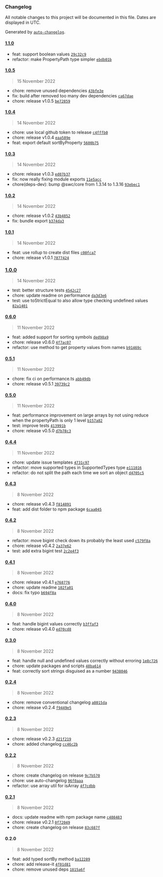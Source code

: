 ### Changelog

All notable changes to this project will be documented in this file. Dates are displayed in UTC.

Generated by [`auto-changelog`](https://github.com/CookPete/auto-changelog).

#### [1.1.0](https://github.com/jvandenaardweg/sort-by-property/compare/1.0.5...1.1.0)

- feat: support boolean values [`29c32c9`](https://github.com/jvandenaardweg/sort-by-property/commit/29c32c9dc822bb0b31e65900eedfc3a1f7dfe45c)
- refactor: make PropertyPath type simpler [`ebdb01b`](https://github.com/jvandenaardweg/sort-by-property/commit/ebdb01bd419f4089ae5e8b220df25915a3cff625)

#### [1.0.5](https://github.com/jvandenaardweg/sort-by-property/compare/1.0.4...1.0.5)

> 15 November 2022

- chore: remove unused dependencies [`43bfe3e`](https://github.com/jvandenaardweg/sort-by-property/commit/43bfe3ef134daf91c37398b3f52a8cc3a7c15312)
- fix: build after removed too many dev dependencies [`ca67dae`](https://github.com/jvandenaardweg/sort-by-property/commit/ca67dae73cffeab7b6d5200230d057814bf0a9ee)
- chore: release v1.0.5 [`be72859`](https://github.com/jvandenaardweg/sort-by-property/commit/be72859734271db955d01ab5fcf704e681429412)

#### [1.0.4](https://github.com/jvandenaardweg/sort-by-property/compare/1.0.3...1.0.4)

> 14 November 2022

- chore: use local github token to release [`c4fffb0`](https://github.com/jvandenaardweg/sort-by-property/commit/c4fffb0b5b19093843076ca6726b2d41d1efed01)
- chore: release v1.0.4 [`eaa589e`](https://github.com/jvandenaardweg/sort-by-property/commit/eaa589e3cd367ccb68c0bdbe07da1bce5369ac40)
- feat: export default sortByProperty [`5600b75`](https://github.com/jvandenaardweg/sort-by-property/commit/5600b75136d1b21f2aae4edb9bdccf2ce3f63c41)

#### [1.0.3](https://github.com/jvandenaardweg/sort-by-property/compare/1.0.2...1.0.3)

> 14 November 2022

- chore: release v1.0.3 [`ed07b37`](https://github.com/jvandenaardweg/sort-by-property/commit/ed07b3718737e6a162abf4ccb56f0fd82adc0cf0)
- fix: now really fixing module exports [`11e5acc`](https://github.com/jvandenaardweg/sort-by-property/commit/11e5accaac0858a75b3cd5b4443f356373af6b05)
- chore(deps-dev): bump @swc/core from 1.3.14 to 1.3.16 [`93ebec1`](https://github.com/jvandenaardweg/sort-by-property/commit/93ebec1be071237bff49940662296d84ad1d9318)

#### [1.0.2](https://github.com/jvandenaardweg/sort-by-property/compare/1.0.1...1.0.2)

> 14 November 2022

- chore: release v1.0.2 [`43b4852`](https://github.com/jvandenaardweg/sort-by-property/commit/43b4852b1ad6d4c96c540deb8cadc07a3782c47e)
- fix: bundle export [`b374da3`](https://github.com/jvandenaardweg/sort-by-property/commit/b374da3bbbe906dbdaf8d4a17103c8f0690df9c7)

#### [1.0.1](https://github.com/jvandenaardweg/sort-by-property/compare/1.0.0...1.0.1)

> 14 November 2022

- feat: use rollup to create dist files [`c00fca7`](https://github.com/jvandenaardweg/sort-by-property/commit/c00fca7bd327be71ea48f375ac27983d7a0750c5)
- chore: release v1.0.1 [`7877424`](https://github.com/jvandenaardweg/sort-by-property/commit/78774241a38b35e742236ee7e328143c710fc1d0)

### [1.0.0](https://github.com/jvandenaardweg/sort-by-property/compare/0.6.0...1.0.0)

> 14 November 2022

- test: better structure tests [`4542c27`](https://github.com/jvandenaardweg/sort-by-property/commit/4542c277a3511c5f9c3309c5cb6418944114c222)
- chore: update readme on performance [`da3d3e6`](https://github.com/jvandenaardweg/sort-by-property/commit/da3d3e60dfd5b5aaa5ae64b80ee5a24bbb228da1)
- test: use toStrictEqual to also allow type checking undefined values [`82a1401`](https://github.com/jvandenaardweg/sort-by-property/commit/82a1401d0801453a3a2b990186b5f5b08c09c302)

#### [0.6.0](https://github.com/jvandenaardweg/sort-by-property/compare/0.5.1...0.6.0)

> 11 November 2022

- feat: added support for sorting symbols [`ded98a9`](https://github.com/jvandenaardweg/sort-by-property/commit/ded98a97d1e4bfdf556a2fb46b9d0b4e990a3a85)
- chore: release v0.6.0 [`4f7ac07`](https://github.com/jvandenaardweg/sort-by-property/commit/4f7ac0782409964f59bf0c8a09980e9aca676600)
- refactor: use method to get property values from names [`b91469c`](https://github.com/jvandenaardweg/sort-by-property/commit/b91469c2a01296ae68cf8c40ae33dd383145498b)

#### [0.5.1](https://github.com/jvandenaardweg/sort-by-property/compare/0.5.0...0.5.1)

> 11 November 2022

- chore: fix ci on performance.ts [`abb49db`](https://github.com/jvandenaardweg/sort-by-property/commit/abb49db85691c2b17778ea3661d19b5cbcf171be)
- chore: release v0.5.1 [`39739c2`](https://github.com/jvandenaardweg/sort-by-property/commit/39739c2e5d566683283cdd809ed553d00319730a)

#### [0.5.0](https://github.com/jvandenaardweg/sort-by-property/compare/0.4.4...0.5.0)

> 11 November 2022

- feat: performance improvement on large arrays by not using reduce when the propertyPath is only 1 level [`b157a82`](https://github.com/jvandenaardweg/sort-by-property/commit/b157a82eb2bcca1d3d20fe4d1e552620481f408d)
- test: improve tests [`413991b`](https://github.com/jvandenaardweg/sort-by-property/commit/413991bdda28edcc063224119564f1c9398f19ee)
- chore: release v0.5.0 [`d7b78c3`](https://github.com/jvandenaardweg/sort-by-property/commit/d7b78c31288798a775d2dbb95cd875c409b72add)

#### [0.4.4](https://github.com/jvandenaardweg/sort-by-property/compare/0.4.3...0.4.4)

> 11 November 2022

- chore: update issue templates [`4731c97`](https://github.com/jvandenaardweg/sort-by-property/commit/4731c972c51eb91878eda2a6dab9976ff7811b57)
- refactor: move supported types in SupportedTypes type [`e111016`](https://github.com/jvandenaardweg/sort-by-property/commit/e1110166170c446fae6d83feb19d8b448bc218ff)
- refactor: do not split the path each time we sort an object [`d4705c5`](https://github.com/jvandenaardweg/sort-by-property/commit/d4705c5845212cecbe07f1a884f03068b6bdaab5)

#### [0.4.3](https://github.com/jvandenaardweg/sort-by-property/compare/0.4.2...0.4.3)

> 8 November 2022

- chore: release v0.4.3 [`f814891`](https://github.com/jvandenaardweg/sort-by-property/commit/f814891790ac815ad394df8fe4bdb766694f694a)
- feat: add dist folder to npm package [`6caa045`](https://github.com/jvandenaardweg/sort-by-property/commit/6caa0456be7b6e1e0ed7cde64d7c4b2604008972)

#### [0.4.2](https://github.com/jvandenaardweg/sort-by-property/compare/0.4.1...0.4.2)

> 8 November 2022

- refactor: move bigint check down its probably the least used [`c579f8a`](https://github.com/jvandenaardweg/sort-by-property/commit/c579f8a9e52908d9303ab9689f85ea647b21ae71)
- chore: release v0.4.2 [`2a37e62`](https://github.com/jvandenaardweg/sort-by-property/commit/2a37e626d2f7d209047bc7fac628f494e4df86a3)
- test: add extra bigint test [`2c2e4f3`](https://github.com/jvandenaardweg/sort-by-property/commit/2c2e4f3fa50053f701f8991d012d30fcf0a82315)

#### [0.4.1](https://github.com/jvandenaardweg/sort-by-property/compare/0.4.0...0.4.1)

> 8 November 2022

- chore: release v0.4.1 [`e768776`](https://github.com/jvandenaardweg/sort-by-property/commit/e768776043dd8dcf64843e476d83e8b5209945b9)
- chore: update readme [`102fa01`](https://github.com/jvandenaardweg/sort-by-property/commit/102fa017b8aa484c1209e56951444242281b4b9a)
- docs: fix typo [`b694f8a`](https://github.com/jvandenaardweg/sort-by-property/commit/b694f8aa567774ac9b23da4df62751eca857cbea)

#### [0.4.0](https://github.com/jvandenaardweg/sort-by-property/compare/0.3.0...0.4.0)

> 8 November 2022

- feat: handle bigint values correctly [`b3ffaf3`](https://github.com/jvandenaardweg/sort-by-property/commit/b3ffaf3656c38b62bffcbec3682f4313940df2e1)
- chore: release v0.4.0 [`ed70cd8`](https://github.com/jvandenaardweg/sort-by-property/commit/ed70cd8f64baa843c9526620bbdd646c5b976a02)

#### [0.3.0](https://github.com/jvandenaardweg/sort-by-property/compare/0.2.4...0.3.0)

> 8 November 2022

- feat: handle null and undefined values correctly without erroring [`1e8c726`](https://github.com/jvandenaardweg/sort-by-property/commit/1e8c7268243adfafec4d45d0b48beb70583f194e)
- chore: update packages and scripts [`48ba614`](https://github.com/jvandenaardweg/sort-by-property/commit/48ba6144a19f32563e5100c3dfc4b7130e09f044)
- feat: correctly sort strings disguised as a number [`9438046`](https://github.com/jvandenaardweg/sort-by-property/commit/94380463b7d7b6f4bbf46774d938bf04881958d5)

#### [0.2.4](https://github.com/jvandenaardweg/sort-by-property/compare/0.2.3...0.2.4)

> 8 November 2022

- chore: remove conventional changelog [`a8015da`](https://github.com/jvandenaardweg/sort-by-property/commit/a8015da16539bb7f449805415f90e28235beaefe)
- chore: release v0.2.4 [`f9449e5`](https://github.com/jvandenaardweg/sort-by-property/commit/f9449e5d302c203e1e11d1dd7a2ad094696c768e)

#### [0.2.3](https://github.com/jvandenaardweg/sort-by-property/compare/0.2.2...0.2.3)

> 8 November 2022

- chore: release v0.2.3 [`d21f219`](https://github.com/jvandenaardweg/sort-by-property/commit/d21f219c1f0e9a5008dab9b228770de5e26c0b1a)
- chore: added changelog [`cc46c2b`](https://github.com/jvandenaardweg/sort-by-property/commit/cc46c2b7846e3ec9355fb3443c3ac8f23d8ca70b)

#### [0.2.2](https://github.com/jvandenaardweg/sort-by-property/compare/0.2.1...0.2.2)

> 8 November 2022

- chore: create changelog on release [`9c7b570`](https://github.com/jvandenaardweg/sort-by-property/commit/9c7b570ebb64679a194d4f33600029dcea67934e)
- chore: use auto-changelog [`96f0aaa`](https://github.com/jvandenaardweg/sort-by-property/commit/96f0aaa2d01fd709b86dc822eb276dcbdfb08f8b)
- refactor: use array util for isArray [`4f7cdbb`](https://github.com/jvandenaardweg/sort-by-property/commit/4f7cdbb773cf6f32af746399251943992d407e8c)

#### [0.2.1](https://github.com/jvandenaardweg/sort-by-property/compare/0.2.0...0.2.1)

> 8 November 2022

- docs: update readme with npm package name [`c408483`](https://github.com/jvandenaardweg/sort-by-property/commit/c408483010cbce2534c39510d2f9a9a47cf98d4e)
- chore: release v0.2.1 [`0f72049`](https://github.com/jvandenaardweg/sort-by-property/commit/0f720497a3fc8bb0b808dcd813e12ec16c48ade7)
- chore: create changelog on release [`83c687f`](https://github.com/jvandenaardweg/sort-by-property/commit/83c687fd03b0e79aa5883f2334e6599f45984dbf)

#### 0.2.0

> 8 November 2022

- feat: add typed sortBy method [`ba12289`](https://github.com/jvandenaardweg/sort-by-property/commit/ba122899554a437e9b326b2051cd2cce16ad834a)
- chore: add release-it [`4f01d81`](https://github.com/jvandenaardweg/sort-by-property/commit/4f01d8138733955b97ea3000b8adb6cf1dab0af8)
- chore: remove unused deps [`1815a6f`](https://github.com/jvandenaardweg/sort-by-property/commit/1815a6ff3c1a6e44fbfc77183a9fdba98d4aa67d)
